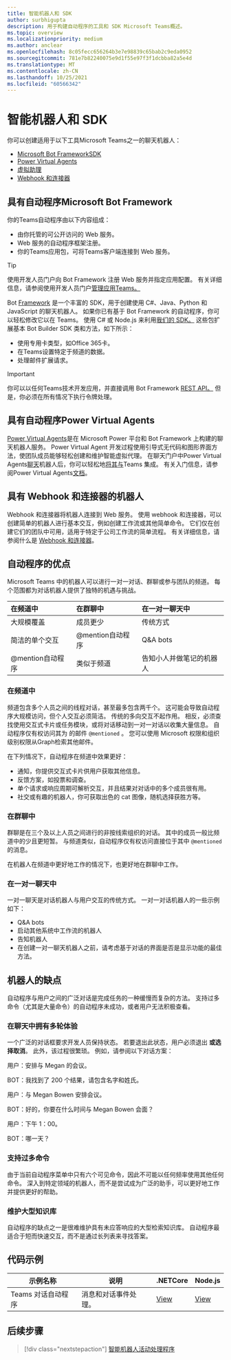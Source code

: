 ```yaml
---
title: 智能机器人和 SDK
author: surbhigupta
description: 用于构建自动程序的工具和 SDK Microsoft Teams概述。
ms.topic: overview
ms.localizationpriority: medium
ms.author: anclear
ms.openlocfilehash: 8c05fecc656264b3e7e98839c65bab2c9eda0952
ms.sourcegitcommit: 781e7b82240075e9d1f55e97f3f1dcbba82a5e4d
ms.translationtype: MT
ms.contentlocale: zh-CN
ms.lasthandoff: 10/25/2021
ms.locfileid: "60566342"
---
```

# <a name="bots-and-sdks"></a>智能机器人和 SDK

你可以创建适用于以下工具Microsoft Teams之一的聊天机器人：

* [Microsoft Bot FrameworkSDK](#bots-with-the-microsoft-bot-framework)
* [Power Virtual Agents](#bots-with-power-virtual-agents)
* [虚拟助理](~/samples/virtual-assistant.md)
* [Webhook 和连接器](#bots-with-webhooks-and-connectors)

## <a name="bots-with-the-microsoft-bot-framework"></a>具有自动程序Microsoft Bot Framework

你的Teams自动程序由以下内容组成：

* 由你托管的可公开访问的 Web 服务。
* Web 服务的自动程序框架注册。
* 你的Teams应用包，可将Teams客户端连接到 Web 服务。

> [!TIP]
> 使用开发人员门户向 Bot Framework 注册 Web 服务并指定应用配置。 有关详细信息，请参阅使用开发人员门户[管理应用Teams。](~/concepts/build-and-test/teams-developer-portal.md)

Bot [Framework](https://dev.botframework.com/) 是一个丰富的 SDK，用于创建使用 C#、Java、Python 和 JavaScript 的聊天机器人。 如果你已有基于 Bot Framework 的自动程序，你可以轻松修改它以在 Teams。 使用 C# 或 Node.js 来利用[我们的 SDK。](/microsoftteams/platform/#pivot=sdk-tools) 这些包扩展基本 Bot Builder SDK 类和方法，如下所示：

* 使用专用卡类型，如Office 365卡。
* 在Teams设置特定于频道的数据。
* 处理邮件扩展请求。

> [!IMPORTANT]
> 你可以以任何Teams技术开发应用，并直接调用 Bot Framework [REST API。](/bot-framework/rest-api/bot-framework-rest-overview) 但是，你必须在所有情况下执行令牌处理。

## <a name="bots-with-power-virtual-agents"></a>具有自动程序Power Virtual Agents

[Power Virtual Agents](/power-virtual-agents/fundamentals-what-is-power-virtual-agents)是在 Microsoft Power 平台和 Bot Framework 上构建的聊天机器人服务。 Power Virtual Agent 开发过程使用引导式无代码和图形界面方法，使团队成员能够轻松创建和维护智能虚拟代理。 在聊天门户中Power Virtual Agents[聊天](https://powervirtualagents.microsoft.com)机器人后，你可以轻松地[将其与](how-to/add-power-virtual-agents-bot-to-teams.md)Teams 集成。 有关入门信息，请参阅Power Virtual Agents[文档](/power-virtual-agents)。

## <a name="bots-with-webhooks-and-connectors"></a>具有 Webhook 和连接器的机器人

Webhook 和连接器将机器人连接到 Web 服务。 使用 webhook 和连接器，可以创建简单的机器人进行基本交互，例如创建工作流或其他简单命令。 它们仅在创建它们的团队中可用，适用于特定于公司工作流的简单流程。 有关详细信息，请参阅什么是 [Webhook 和连接器](~/webhooks-and-connectors/what-are-webhooks-and-connectors.md)。

## <a name="advantages-of-bots"></a>自动程序的优点

Microsoft Teams 中的机器人可以进行一对一对话、群聊或参与团队的频道。 每个范围都为对话机器人提供了独特的机遇与挑战。

| 在频道中 | 在群聊中 | 在一对一聊天中 |
| :-- | :-- | :-- |
| 大规模覆盖 | 成员更少 | 传统方式 |
| 简洁的单个交互 | @mention自动程序  | Q&A bots |
| @mention自动程序 | 类似于频道 | 告知小人并做笔记的机器人 |

### <a name="in-a-channel"></a>在频道中

频道包含多个人员之间的线程对话，甚至最多包含两千个。 这可能会导致自动程序大规模访问，但个人交互必须简洁。 传统的多向交互不起作用。 相反，必须查找使用交互式卡片或任务模块，或将对话移动到一对一对话以收集大量信息。 自动程序仅有权访问其为 的邮件 `@mentioned` 。 您可以使用 Microsoft 权限和组织级别权限从Graph检索其他邮件。

在下列情况下，自动程序在频道中效果更好：

* 通知，你提供交互式卡片供用户获取其他信息。
* 反馈方案，如投票和调查。
* 单个请求或响应周期可解析交互，并且结果对对话中的多个成员很有用。
* 社交或有趣的机器人，你可获取出色的 cat 图像，随机选择获胜方等。

### <a name="in-a-group-chat"></a>在群聊中

群聊是在三个及以上人员之间进行的非按线索组织的对话。 其中的成员一般比频道中的少且更短暂。 与频道类似，自动程序仅有权访问直接位于其中 `@mentioned` 的消息。

在机器人在频道中更好地工作的情况下，也更好地在群聊中工作。

### <a name="in-a-one-to-one-chat"></a>在一对一聊天中

一对一聊天是对话机器人与用户交互的传统方式。 一对一对话机器人的一些示例如下：
* Q&A bots
* 启动其他系统中工作流的机器人 
* 告知机器人
* 在创建一对一聊天机器人之前，请考虑基于对话的界面是否是显示功能的最佳方法。

## <a name="disadvantages-of-bots"></a>机器人的缺点

自动程序与用户之间的广泛对话是完成任务的一种缓慢而复杂的方法。 支持过多命令（尤其是大量命令）的自动程序未成功，或者用户无法积极查看。

### <a name="have-multi-turn-experiences-in-chat"></a>在聊天中拥有多轮体验

一个广泛的对话框要求开发人员保持状态。 若要退出此状态，用户必须退出 **或选择取消**。 此外，该过程很繁琐。 例如，请参阅以下对话方案：

用户：安排与 Megan 的会议。

BOT：我找到了 200 个结果，请包含名字和姓氏。

用户：与 Megan Bowen 安排会议。

BOT：好的，你要在什么时间与 Megan Bowen 会面？

用户：下午 1：00。

BOT：哪一天？

### <a name="support-too-many-commands"></a>支持过多命令

由于当前自动程序菜单中只有六个可见命令，因此不可能以任何频率使用其他任何命令。 深入到特定领域的机器人，而不是尝试成为广泛的助手，可以更好地工作并提供更好的帮助。

### <a name="maintain-a-large-knowledge-base"></a>维护大型知识库

自动程序的缺点之一是很难维护具有未应答响应的大型检索知识库。 自动程序最适合于短而快速交互，而不是通过长列表来寻找答案。

## <a name="code-sample"></a>代码示例

|示例名称 | 说明 | .NETCore | Node.js |
|----------------|-----------------|--------------|----------------|
| Teams 对话自动程序 | 消息和对话事件处理。 |[View](https://github.com/microsoft/BotBuilder-Samples/tree/master/samples/csharp_dotnetcore/57.teams-conversation-bot)|[View](https://github.com/microsoft/BotBuilder-Samples/tree/master/samples/javascript_nodejs/57.teams-conversation-bot)|

## <a name="next-step"></a>后续步骤

> [!div class="nextstepaction"]
> [智能机器人活动处理程序](~/bots/bot-basics.md)
